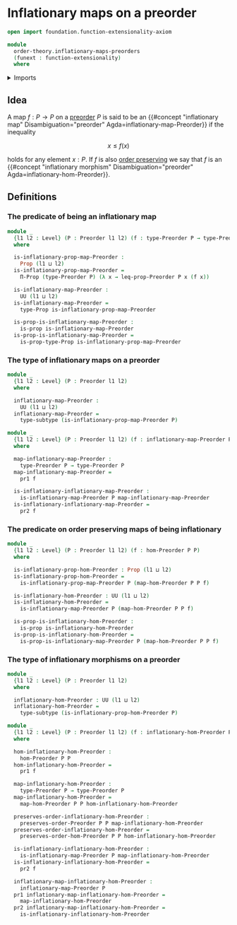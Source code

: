 # Inflationary maps on a preorder

```agda
open import foundation.function-extensionality-axiom

module
  order-theory.inflationary-maps-preorders
  (funext : function-extensionality)
  where
```

<details><summary>Imports</summary>

```agda
open import foundation.dependent-pair-types
open import foundation.propositions funext
open import foundation.subtypes funext
open import foundation.universe-levels

open import order-theory.order-preserving-maps-preorders funext
open import order-theory.preorders funext
```

</details>

## Idea

A map $f : P → P$ on a [preorder](order-theory.preorders.md) $P$ is said to be
an
{{#concept "inflationary map" Disambiguation="preorder" Agda=inflationary-map-Preorder}}
if the inequality

$$
  x ≤ f(x)
$$

holds for any element $x : P$. If $f$ is also
[order preserving](order-theory.order-preserving-maps-preorders.md) we say that
$f$ is an
{{#concept "inflationary morphism" Disambiguation="preorder" Agda=inflationary-hom-Preorder}}.

## Definitions

### The predicate of being an inflationary map

```agda
module _
  {l1 l2 : Level} (P : Preorder l1 l2) (f : type-Preorder P → type-Preorder P)
  where

  is-inflationary-prop-map-Preorder :
    Prop (l1 ⊔ l2)
  is-inflationary-prop-map-Preorder =
    Π-Prop (type-Preorder P) (λ x → leq-prop-Preorder P x (f x))

  is-inflationary-map-Preorder :
    UU (l1 ⊔ l2)
  is-inflationary-map-Preorder =
    type-Prop is-inflationary-prop-map-Preorder

  is-prop-is-inflationary-map-Preorder :
    is-prop is-inflationary-map-Preorder
  is-prop-is-inflationary-map-Preorder =
    is-prop-type-Prop is-inflationary-prop-map-Preorder
```

### The type of inflationary maps on a preorder

```agda
module _
  {l1 l2 : Level} (P : Preorder l1 l2)
  where

  inflationary-map-Preorder :
    UU (l1 ⊔ l2)
  inflationary-map-Preorder =
    type-subtype (is-inflationary-prop-map-Preorder P)

module _
  {l1 l2 : Level} (P : Preorder l1 l2) (f : inflationary-map-Preorder P)
  where

  map-inflationary-map-Preorder :
    type-Preorder P → type-Preorder P
  map-inflationary-map-Preorder =
    pr1 f

  is-inflationary-inflationary-map-Preorder :
    is-inflationary-map-Preorder P map-inflationary-map-Preorder
  is-inflationary-inflationary-map-Preorder =
    pr2 f
```

### The predicate on order preserving maps of being inflationary

```agda
module _
  {l1 l2 : Level} (P : Preorder l1 l2) (f : hom-Preorder P P)
  where

  is-inflationary-prop-hom-Preorder : Prop (l1 ⊔ l2)
  is-inflationary-prop-hom-Preorder =
    is-inflationary-prop-map-Preorder P (map-hom-Preorder P P f)

  is-inflationary-hom-Preorder : UU (l1 ⊔ l2)
  is-inflationary-hom-Preorder =
    is-inflationary-map-Preorder P (map-hom-Preorder P P f)

  is-prop-is-inflationary-hom-Preorder :
    is-prop is-inflationary-hom-Preorder
  is-prop-is-inflationary-hom-Preorder =
    is-prop-is-inflationary-map-Preorder P (map-hom-Preorder P P f)
```

### The type of inflationary morphisms on a preorder

```agda
module _
  {l1 l2 : Level} (P : Preorder l1 l2)
  where

  inflationary-hom-Preorder : UU (l1 ⊔ l2)
  inflationary-hom-Preorder =
    type-subtype (is-inflationary-prop-hom-Preorder P)

module _
  {l1 l2 : Level} (P : Preorder l1 l2) (f : inflationary-hom-Preorder P)
  where

  hom-inflationary-hom-Preorder :
    hom-Preorder P P
  hom-inflationary-hom-Preorder =
    pr1 f

  map-inflationary-hom-Preorder :
    type-Preorder P → type-Preorder P
  map-inflationary-hom-Preorder =
    map-hom-Preorder P P hom-inflationary-hom-Preorder

  preserves-order-inflationary-hom-Preorder :
    preserves-order-Preorder P P map-inflationary-hom-Preorder
  preserves-order-inflationary-hom-Preorder =
    preserves-order-hom-Preorder P P hom-inflationary-hom-Preorder

  is-inflationary-inflationary-hom-Preorder :
    is-inflationary-map-Preorder P map-inflationary-hom-Preorder
  is-inflationary-inflationary-hom-Preorder =
    pr2 f

  inflationary-map-inflationary-hom-Preorder :
    inflationary-map-Preorder P
  pr1 inflationary-map-inflationary-hom-Preorder =
    map-inflationary-hom-Preorder
  pr2 inflationary-map-inflationary-hom-Preorder =
    is-inflationary-inflationary-hom-Preorder
```
